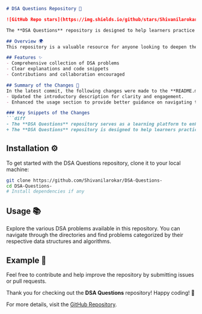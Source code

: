 ```markdown
# DSA Questions Repository 📖

![GitHub Repo stars](https://img.shields.io/github/stars/Shivanilarokar/DSA-Questions-) ![GitHub forks](https://img.shields.io/github/forks/Shivanilarokar/DSA-Questions-) ![GitHub issues](https://img.shields.io/github/issues/Shivanilarokar/DSA-Questions-)

The **DSA Questions** repository is designed to help learners practice and master their algorithmic skills while improving their understanding of Data Structures and Algorithms (DSA). This repository serves as a comprehensive learning platform, providing a wide range of DSA problems with examples and code snippets for practical understanding. Contributions are welcome!

## Overview 🌍
This repository is a valuable resource for anyone looking to deepen their knowledge of Data Structures and Algorithms (DSA). It includes a variety of problems that cater to different levels of expertise, from beginners to advanced learners.

## Features ✨
- Comprehensive collection of DSA problems
- Clear explanations and code snippets
- Contributions and collaboration encouraged

## Summary of the Changes 📝
In the latest commit, the following changes were made to the **README.md** file:
- Updated the introductory description for clarity and engagement.
- Enhanced the usage section to provide better guidance on navigating through the repository.

### Key Snippets of the Changes
```diff
- The **DSA Questions** repository serves as a learning platform to enhance your algorithmic skills and improve your understanding of Data Structures and Algorithms (DSA).
+ The **DSA Questions** repository is designed to help learners practice and master their algorithmic skills while improving their understanding of Data Structures and Algorithms (DSA).
```

## Installation ⚙️
To get started with the DSA Questions repository, clone it to your local machine:
```bash
git clone https://github.com/Shivanilarokar/DSA-Questions-
cd DSA-Questions-
# Install dependencies if any
```

## Usage 📚
Explore the various DSA problems available in this repository. You can navigate through the directories and find problems categorized by their respective data structures and algorithms.

## Example 📝
Feel free to contribute and help improve the repository by submitting issues or pull requests.

Thank you for checking out the **DSA Questions** repository! Happy coding! 🎉

For more details, visit the [GitHub Repository](https://github.com/Shivanilarokar/DSA-Questions-).
```